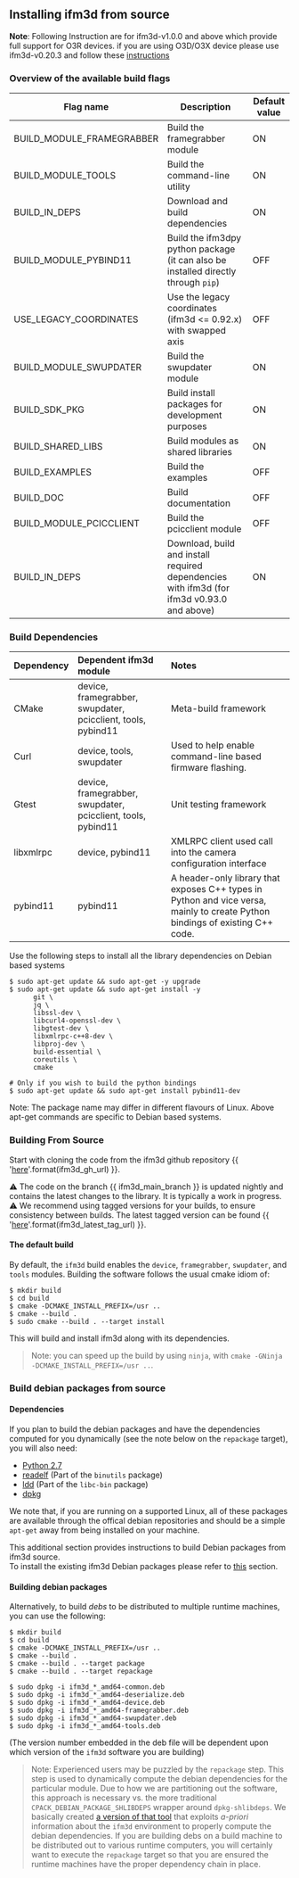 ## Installing ifm3d from source

**Note**: Following Instruction are for ifm3d-v1.0.0 and above which provide full support for O3R devices. if you are using O3D/O3X device please use ifm3d-v0.20.3
and follow these [instructions](https://github.com/ifm/ifm3d/blob/v0.20.3/doc/source_build.md)

### Overview of the available build flags
| Flag name | Description | Default value |
| --------- | ----------- | ------------- |
| BUILD_MODULE_FRAMEGRABBER | Build the framegrabber module | ON | 
| BUILD_MODULE_TOOLS | Build the command-line utility | ON |  
| BUILD_IN_DEPS | Download and build dependencies | ON | 
| BUILD_MODULE_PYBIND11 | Build the ifm3dpy python package (it can also be installed directly through `pip`) | OFF | 
| USE_LEGACY_COORDINATES | Use the legacy coordinates (ifm3d <= 0.92.x) with swapped axis | OFF | 
| BUILD_MODULE_SWUPDATER | Build the swupdater module | ON | 
| BUILD_SDK_PKG | Build install packages for development purposes | ON | 
| BUILD_SHARED_LIBS | Build modules as shared libraries | ON | 
| BUILD_EXAMPLES | Build the examples | OFF | 
| BUILD_DOC | Build documentation | OFF |
| BUILD_MODULE_PCICCLIENT | Build the pcicclient module | OFF |
| BUILD_IN_DEPS | Download, build and install required dependencies with ifm3d (for ifm3d v0.93.0 and above) | ON |

### Build Dependencies
| Dependency | Dependent ifm3d module | Notes |
|:---------- |:---------------------- |:----- |
| CMake| device, framegrabber, swupdater, pcicclient, tools, pybind11| Meta-build framework|
| Curl| device, tools, swupdater| Used to help enable command-line based firmware flashing.|
| Gtest| device, framegrabber, swupdater, pcicclient, tools, pybind11| Unit testing framework|
| libxmlrpc| device, pybind11| XMLRPC client used call into the camera configuration interface|
| pybind11| pybind11| A header-only library that exposes C++ types in Python and vice versa,  mainly to create Python bindings of existing C++ code.|

Use the following steps to install all the library dependencies on Debian based systems

```
$ sudo apt-get update && sudo apt-get -y upgrade
$ sudo apt-get update && sudo apt-get install -y 
      git \ 
      jq \ 
      libssl-dev \
      libcurl4-openssl-dev \
      libgtest-dev \
      libxmlrpc-c++8-dev \ 
      libproj-dev \
      build-essential \
      coreutils \
      cmake

# Only if you wish to build the python bindings
$ sudo apt-get update && sudo apt-get install pybind11-dev                          
```
Note: The package name may differ in different flavours of Linux. 
Above apt-get commands are specific to Debian based systems.

### Building From Source
Start with cloning the code from the ifm3d github repository {{ '[here]({})'.format(ifm3d_gh_url) }}.

⚠ The code on the branch {{ ifm3d_main_branch }} is updated nightly and contains the latest changes to the library. It is typically a work in progress.  
⚠ We recommend using tagged versions for your builds, to ensure consistency between builds. The latest tagged version can be found {{ '[here]({})'.format(ifm3d_latest_tag_url) }}.

#### The default build

By default, the `ifm3d` build enables the `device`, `framegrabber`, `swupdater`,
and `tools` modules. Building the software follows the usual cmake idiom of:

```
$ mkdir build
$ cd build
$ cmake -DCMAKE_INSTALL_PREFIX=/usr ..
$ cmake --build .
$ sudo cmake --build . --target install
```

This will build and install ifm3d along with its dependencies.

> Note: you can speed up the build by using `ninja`, with `cmake -GNinja -DCMAKE_INSTALL_PREFIX=/usr ..`.

### Build debian packages from source

#### Dependencies
If you plan to build the debian packages and have the
dependencies computed for you dynamically (see the note below on the
`repackage` target), you will also need:

* [Python 2.7](https://www.python.org/)
* [readelf](https://www.gnu.org/software/binutils/) (Part of the `binutils` package)
* [ldd](http://man7.org/linux/man-pages/man1/ldd.1.html) (Part of the `libc-bin` package)
* [dpkg](https://help.ubuntu.com/lts/serverguide/dpkg.html)

We note that, if you are running on a supported Linux, all of these packages
are available through the offical debian repositories and should be a simple
`apt-get` away from being installed on your machine.

This additional section provides instructions to build Debian packages from ifm3d source.  
To install the existing ifm3d Debian packages please refer to [this](ifm3d/doc/sphinx/content/installation_instructions/install_linux_binary:Installing%20ifm3d%20from%20.deb%20file) section.

#### Building debian packages

Alternatively, to build *debs* to be distributed to multiple runtime machines, you can use the following:

```
$ mkdir build
$ cd build
$ cmake -DCMAKE_INSTALL_PREFIX=/usr ..
$ cmake --build .
$ cmake --build . --target package
$ cmake --build . --target repackage

$ sudo dpkg -i ifm3d_*_amd64-common.deb
$ sudo dpkg -i ifm3d_*_amd64-deserialize.deb
$ sudo dpkg -i ifm3d_*_amd64-device.deb
$ sudo dpkg -i ifm3d_*_amd64-framegrabber.deb
$ sudo dpkg -i ifm3d_*_amd64-swupdater.deb
$ sudo dpkg -i ifm3d_*_amd64-tools.deb
```

(The version number embedded in the deb file will be dependent upon which
version of the `ifm3d` software you are building)

> Note: Experienced users may be puzzled by the `repackage` step. 
> This step is used to dynamically compute the debian dependencies for the particular module. 
> Due to how we are partitioning out the software, this approach is necessary vs. the more traditional `CPACK_DEBIAN_PACKAGE_SHLIBDEPS` wrapper around `dpkg-shlibdeps`. 
> We basically created [a version of that tool](cmake/utils/ifm3d-dpkg-deps.py.in) that exploits *a-priori* information about the `ifm3d` environment to properly compute the debian dependencies. 
> If you are building debs on a build machine to be distributed out to various runtime computers, you will certainly want to execute the `repackage` target so that you are ensured the runtime machines have the proper dependency chain in place.

